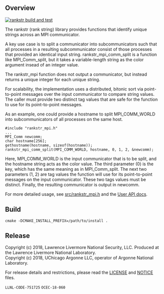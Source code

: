 ## Overview

[![rankstr build and test](https://github.com/ECP-VeloC/rankstr/actions/workflows/build-and-test.yml/badge.svg)](https://github.com/ECP-VeloC/rankstr/actions/workflows/build-and-test.yml)

The rankstr (rank string) library provides functions that identify unique strings across an MPI communicator.

A key use case is to split a communicator into subcommunicators such that all processes in
a resulting subcommunicator consist of those processes that provided an identical input string.
rankstr_mpi_comm_split is a function like MPI_Comm_split, but it takes a variable-length string as the color argument insead of an integer value.

The rankstr_mpi function does not output a communicator, but instead returns a unique integer for each unique string.

For scalability, the implementation uses a distributed, bitonic sort via point-to-point messages
over the input communicator to compare string values.
The caller must provide two distinct tag values that are safe for the function to use for its point-to-point messages.

As an example, one could provide a hostname to split MPI_COMM_WORLD into subcommunicators of
all processes on the same host.

```
#include "rankstr_mpi.h"
...
MPI_Comm newcomm;
char hostname[256];
gethostname(hostname, sizeof(hostname));
rankstr_mpi_comm_split(MPI_COMM_WORLD, hostname, 0, 1, 2, &newcomm);
```

Here, MPI_COMM_WORLD is the input communicator that is to be split,
and the hostname string acts as the color value.
The third parameter (0) is the key, which has the same meaning as in MPI_Comm_split.
The next two parameters (1, 2) are tag values the function will use for its point-to-point messages on the input communicator.
These two tags values must be distinct.
Finally, the resulting communicator is output in newcomm.

For more detailed usage, see [src/rankstr_mpi.h](src/rankstr_mpi.h) and the [User API docs](https://ecp-veloc.github.io/component-user-docs/group__rankstr.html).

## Build

```
cmake -DCMAKE_INSTALL_PREFIX=/path/to/install .
```

## Release

Copyright (c) 2018, Lawrence Livermore National Security, LLC.
Produced at the Lawrence Livermore National Laboratory.
<br>
Copyright (c) 2018, UChicago Argonne LLC, operator of Argonne National Laboratory.


For release details and restrictions, please read the [LICENSE]() and [NOTICE]() files.

`LLNL-CODE-751725` `OCEC-18-060`
